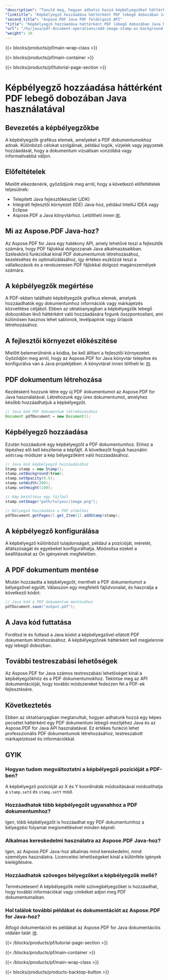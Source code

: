 ```yaml
---
"description": "Tanuld meg, hogyan adhatsz hozzá képbélyegzőket háttérként PDF-ekhez Java használatával, és az Aspose.PDF for Java-t. Lépésről lépésre útmutató kódpéldákkal a testreszabott arculathoz és információkhoz."
"linktitle": "Képbélyegző hozzáadása háttérként PDF lebegő dobozában Java használatával"
"second_title": "Aspose.PDF Java PDF feldolgozó API"
"title": "Képbélyegző hozzáadása háttérként PDF lebegő dobozában Java használatával"
"url": "/hu/java/pdf-document-operations/add-image-stamp-as-background-in-floating-box-of-pdf-using-java/"
"weight": 10
---
```


{{< blocks/products/pf/main-wrap-class >}}

{{< blocks/products/pf/main-container >}}

{{< blocks/products/pf/tutorial-page-section >}}

# Képbélyegző hozzáadása háttérként PDF lebegő dobozában Java használatával


## Bevezetés a képbélyegzőkbe

A képbélyegzők grafikus elemek, amelyeket a PDF dokumentumokhoz adnak. Különböző célokat szolgálnak, például logók, vízjelek vagy jegyzetek hozzáadását, hogy a dokumentum vizuálisan vonzóbbá vagy informatívabbá váljon.

## Előfeltételek

Mielőtt elkezdenénk, győződjünk meg arról, hogy a következő előfeltételek teljesülnek:

- Telepített Java fejlesztőkészlet (JDK)
- Integrált fejlesztői környezet (IDE) Java-hoz, például IntelliJ IDEA vagy Eclipse
- Aspose.PDF a Java könyvtárhoz. Letöltheti innen [itt](https://releases.aspose.com/pdf/java/).

## Mi az Aspose.PDF Java-hoz?

Az Aspose.PDF for Java egy hatékony API, amely lehetővé teszi a fejlesztők számára, hogy PDF fájlokkal dolgozzanak Java alkalmazásaikban. Széleskörű funkciókat kínál PDF dokumentumok létrehozásához, kezeléséhez és optimalizálásához, így értékes eszközzé teszi a vállalkozások és a rendszeresen PDF fájlokkal dolgozó magánszemélyek számára.

## A képbélyegzők megértése

A PDF-ekben található képbélyegzők grafikus elemek, amelyek hozzáadhatók egy dokumentumhoz információk vagy márkajelzés közvetítése céljából. Ebben az oktatóanyagban a képbélyegzők lebegő dobozokban lévő háttérként való hozzáadására fogunk összpontosítani, ami különösen hasznos lehet sablonok, levélpapírok vagy űrlapok létrehozásához.

## A fejlesztői környezet előkészítése

Mielőtt belemerülnénk a kódba, be kell állítani a fejlesztői környezetet. Győződjön meg arról, hogy az Aspose.PDF for Java könyvtár telepítve és konfigurálva van a Java projektjében. A könyvtárat innen töltheti le: [itt](https://releases.aspose.com/pdf/java/).

## PDF dokumentum létrehozása

Kezdésként hozzunk létre egy új PDF dokumentumot az Aspose.PDF for Java használatával. Létrehozunk egy üres dokumentumot, amelyhez később hozzáadhatjuk a képbélyegzőt.

```java
// Java kód PDF dokumentum létrehozásához
Document pdfDocument = new Document();
```

## Képbélyegző hozzáadása

Ezután hozzáadunk egy képbélyegzőt a PDF dokumentumhoz. Ehhez a lépéshez elő kell készítenie a képfájlt. A következőt fogjuk használni: `addStamp` módszer a kép bélyegzőként való hozzáadásához.

```java
// Java kód képbélyegző hozzáadásához
Stamp stamp = new Stamp();
stamp.setBackground(true);
stamp.setOpacity(0.5);
stamp.setWidth(200);
stamp.setHeight(100);

// Kép betöltése egy fájlból
stamp.setImage("path/to/your/image.png");

// Bélyegző hozzáadása a PDF oldalhoz
pdfDocument.getPages().get_Item(1).addStamp(stamp);
```

## A képbélyegző konfigurálása

A képbélyegző különböző tulajdonságait, például a pozícióját, méretét, átlátszóságát és egyebeket konfigurálhatja. Módosítsa ezeket a beállításokat az Ön igényeinek megfelelően.

## A PDF dokumentum mentése

Miután hozzáadta a képbélyegzőt, mentheti a PDF dokumentumot a bélyegzővel együtt. Válasszon egy megfelelő fájlútvonalat, és használja a következő kódot:

```java
// Java kód a PDF dokumentum mentéséhez
pdfDocument.save("output.pdf");
```

## A Java kód futtatása

Fordítsd le és futtasd a Java kódot a képbélyegzővel ellátott PDF dokumentum létrehozásához. A képbélyegzőnek háttérként kell megjelennie egy lebegő dobozban.

## További testreszabási lehetőségek

Az Aspose.PDF for Java számos testreszabási lehetőséget kínál a képbélyegzőkhöz és a PDF dokumentumokhoz. Tekintse meg az API dokumentációját, hogy további módszereket fedezzen fel a PDF-ek fejlesztésére.

## Következtetés

Ebben az oktatóanyagban megtanultuk, hogyan adhatunk hozzá egy képes pecsétet háttérként egy PDF dokumentum lebegő mezőjéhez Java és az Aspose.PDF for Java API használatával. Ez értékes funkció lehet professzionális PDF dokumentumok létrehozásához, testreszabott márkajelzéssel és információkkal.

## GYIK

### Hogyan tudom megváltoztatni a képbélyegző pozícióját a PDF-ben?

A képbélyegző pozícióját az X és Y koordináták módosításával módosíthatja a `stamp.setX` és `stamp.setY` mód.

### Hozzáadhatok több képbélyegzőt ugyanahhoz a PDF dokumentumhoz?

Igen, több képbélyegzőt is hozzáadhat egy PDF dokumentumhoz a bélyegzési folyamat megismétlésével minden képnél.

### Alkalmas kereskedelmi használatra az Aspose.PDF Java-hoz?

Igen, az Aspose.PDF Java-hoz alkalmas mind kereskedelmi, mind személyes használatra. Licencelési lehetőségeket kínál a különféle igények kielégítésére.

### Hozzáadhatok szöveges bélyegzőket a képbélyegzők mellé?

Természetesen! A képbélyegzők mellé szövegbélyegzőket is hozzáadhat, hogy további információkat vagy címkéket adjon meg PDF dokumentumaiban.

### Hol találok további példákat és dokumentációt az Aspose.PDF for Java-hoz?

Átfogó dokumentációt és példákat az Aspose.PDF for Java dokumentációs oldalán talál: [itt](https://reference.aspose.com/pdf/java/).

{{< /blocks/products/pf/tutorial-page-section >}}

{{< /blocks/products/pf/main-container >}}

{{< /blocks/products/pf/main-wrap-class >}}

{{< blocks/products/products-backtop-button >}}
